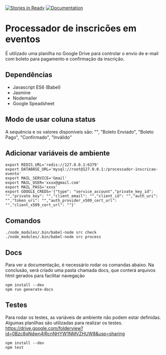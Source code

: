[![Stories in Ready](https://badge.waffle.io/lpirola/processador-inscricao-evento.png?label=ready&title=Ready)](https://waffle.io/lpirola/processador-inscricao-evento)
[![Documentation](https://doc.esdoc.org/github.com/lpirola/processador-inscricao-evento/badge.svg)](https://doc.esdoc.org/github.com/lpirola/processador-inscricao-evento/)

# Processador de inscricões em eventos
É utilizado uma planilha no Google Drive para controlar o envio de e-mail com boleto para pagamento e confirmação da inscrição.

## Dependências

* Javascript ES6 (Babel)
* Jasmine
* Nodemailer
* Google Speadsheet

## Modo de usar coluna status

A sequência e os valores disponíveis são: "", "Boleto Enviado", "Boleto Pago", "Confirmado", "Inválido"

## Adicionar variáveis de ambiente

```
export REDIS_URL='redis://127.0.0.1:6379'
export DATABASE_URL='mysql://root@127.0.0.1:/processador-inscricao-evento'
export MAIL_SERVICE='Gmail'
export MAIL_USER='xxxx@gmail.com'
export MAIL_PASS='xxxx'
export GOOGLE_CREDS='{"type": "service_account","private_key_id": "","private_key": "","client_email": "","client_id": "","auth_uri": "","token_uri": "","auth_provider_x509_cert_url": "","client_x509_cert_url": ""}'
```

## Comandos

```
./node_modules/.bin/babel-node src check
./node_modules/.bin/babel-node src process
```

## Docs

Para ver a documentação, é necessário rodar os comandas abaixo. Na conclusão, será criado uma pasta chamada docs, que conterá arquivos html gerados para facilitar navegação

```
npm install --dev
npm run generate-docs
```

## Testes

Para rodar os testes, as variáveis de ambiente não podem estar definidas. Algumas planilhas são utilizadas para realizar os testes. https://drive.google.com/folderview?id=0Bzc8qNdwn4IRcnNHYW1NMVZHUW8&usp=sharing

```
npm install --dev
npm test
```
